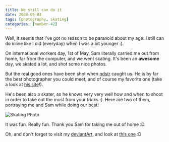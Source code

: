 ```yaml
---
title: We still can do it
date: 2008-05-03
tags: [photography, skating]
categories: [number-42]
---
```


Well, it seems that I've got no reason to be paranoid about my age: I still can
do inline like I did (everyday) when I was a bit younger :).

On international workers day, 1st of May, Sam literally carried me out from
home, far from the computer, and we went skating. It's been an **awesome** day,
we skated a lot, and shot some nice photos.

But the real good ones have been shot when [ndstr](http://ndstr.com/) caught
us. He is by far the best photographer you could meet, and of course my
favorite one (take a look at [his site](http://ndstr.com/)!).

He's been also a skater, so he knows very very well how and when to shoot in
order to take out the most from your tricks :). Here are two of them,
portraying me and Sam while doing our best!

![Skating Photo](/posts/2008-05-03-we-still-can-do-it/sk8_-_sam_vjt_1st_may.jpg)

It was fun. Really fun. Thank you Sam for taking me out of home :D.

Oh, and don't forget to visit my [deviantArt](http://devjt.deviantart.com/),
and look at [this
one](http://devjt.deviantart.com/art/disaster-soul-slide-84469475) :D
